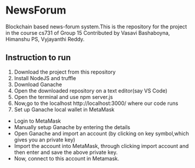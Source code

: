 # NewsForum
Blockchain based news-forum system.This is the repository for the project in the course cs731 of Group 15 Contributed by Vasavi Bashaboyna, Himanshu PS, Vyjayanthi Reddy.
## Instruction to run
1. Download the project from this repository
2. Install NodeJS and truffle
3. Download Ganache 
4. Open the downloaded repository on a text editor(say VS Code)
5. Open the terminal and use npm server.js 
6. Now,go to the localhost http://localhost:3000/ where our code runs
7. Set up Ganache local wallet in MetaMask 
-  Login to MetaMask
-  Manually setup Ganache by entering the details
-  Open Ganache and import an account (by clicking on key symbol,which gives you an private key)
-  Import the account into MetaMask, through clicking import account and then enter and save the above private key. 
-  Now, connect to this account in Metamask.

